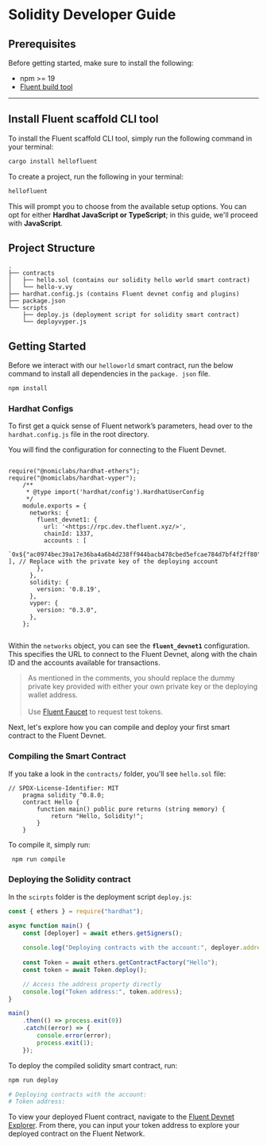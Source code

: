 # Solidity Developer Guide

## Prerequisites

Before getting started, make sure to install the following:

* npm >= 19
* [Fluent build tool](./#install-fluent-scaffold-cli-tool)

***

## Install Fluent scaffold CLI tool

To install the Fluent scaffold CLI tool, simply run the following command in your terminal:

```bash
cargo install hellofluent
```

To create a project, run the following in your terminal:

```bash
hellofluent
```

This will prompt you to choose from the available setup options. You can opt for either **Hardhat JavaScript or TypeScript**; in this guide, we'll proceed with **JavaScript**.

## **Project Structure**

```
.
├── contracts
│   ├── hello.sol (contains our solidity hello world smart contract)
│   └── hello-v.vy
├── hardhat.config.js (contains Fluent devnet config and plugins)
├── package.json
└── scripts
    ├── deploy.js (deployment script for solidity smart contract)
    └── deployvyper.js
```

## Getting Started

Before we interact with our `helloworld` smart contract, run the below command to install all dependencies in the `package. json` file.

```bash
npm install
```

### Hardhat Configs

To first get a quick sense of Fluent network’s parameters, head over to the `hardhat.config.js` file in the root directory.&#x20;

You will find the configuration for connecting to the Fluent Devnet.

```solidity

require("@nomiclabs/hardhat-ethers");
require("@nomiclabs/hardhat-vyper");
    /**
     * @type import('hardhat/config').HardhatUserConfig
     */
    module.exports = {
      networks: {
        fluent_devnet1: {
          url: '<https://rpc.dev.thefluent.xyz/>', 
          chainId: 1337, 
          accounts : [
            `0x${"ac0974bec39a17e36ba4a6b4d238ff944bacb478cbed5efcae784d7bf4f2ff80"}` ], // Replace with the private key of the deploying account
        },
      },
      solidity: {
        version: '0.8.19', 
      },
      vyper: {
        version: "0.3.0",
      },
    };
  

```

Within the `networks` object, you can see the **`fluent_devnet1`** configuration. This specifies the URL to connect to the Fluent Devnet, along with the chain ID and the accounts available for transactions.

> As mentioned in the comments, you should replace the dummy private key provided with either your own private key or the deploying wallet address.\
> \
> Use [Fluent Faucet](https://faucet.dev.thefluent.xyz/) to request test tokens.

Next, let's explore how you can compile and deploy your first smart contract to the Fluent Devnet.

### Compiling the Smart Contract

If you take a look in the `contracts/` folder, you'll see `hello.sol` file:

```solidity
// SPDX-License-Identifier: MIT
    pragma solidity ^0.8.0;
    contract Hello {
        function main() public pure returns (string memory) {
            return "Hello, Solidity!";
        }
    }
```

To compile it, simply run:

```bash
 npm run compile
```

### Deploying the Solidity contract

In the `scirpts` folder is the deployment script `deploy.js`:

```javascript
const { ethers } = require("hardhat");

async function main() {
    const [deployer] = await ethers.getSigners();
  
    console.log("Deploying contracts with the account:", deployer.address);
  
    const Token = await ethers.getContractFactory("Hello");
    const token = await Token.deploy();

    // Access the address property directly
    console.log("Token address:", token.address);
}

main()
    .then(() => process.exit(0))
    .catch((error) => {
        console.error(error);
        process.exit(1);
    });

```

To deploy the compiled solidity smart contract, run:

```bash
npm run deploy

# Deploying contracts with the account: 
# Token address:
```

To view your deployed Fluent contract, navigate to the [Fluent Devnet Explorer](https://blockscout.dev.thefluent.xyz/). From there, you can input your token address to explore your deployed contract on the Fluent Network.
